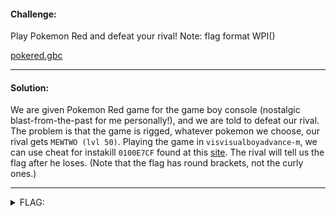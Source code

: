 #### Challenge:

Play Pokemon Red and defeat your rival! Note: flag format WPI(<flag>)

[pokered.gbc](./pokered.gbc ":ignore")

---

#### Solution:

We are given Pokemon Red game for the game boy console (nostalgic blast-from-the-past for me personally!), and we are told to defeat our rival. The problem is that the game is rigged, whatever pokemon we choose, our rival gets `MEWTWO (lvl 50)`. Playing the game in `visvisualboyadvance-m`, we can use cheat for instakill `0100E7CF` found at this [site](https://www.pokemoncoders.com/pokemon-red-cheats/). The rival will tell us the flag after he loses. (Note that the flag has round brackets, not the curly ones.)

---

<details><summary>FLAG:</summary>

```
WPI(DFE93feu93)
```

</details>
<br/>
